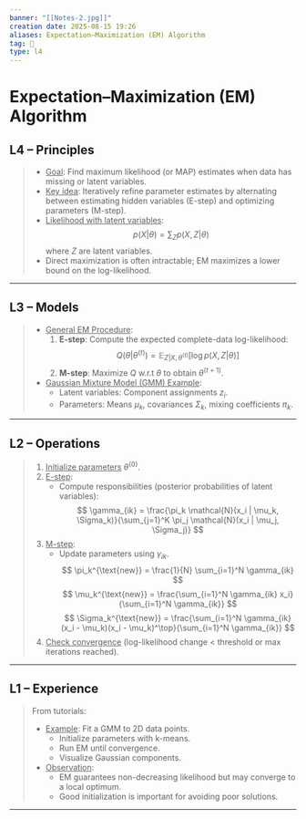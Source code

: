 ```yaml
---
banner: "[[Notes-2.jpg]]"
creation date: 2025-08-15 19:26
aliases: Expectation–Maximization (EM) Algorithm
tag: 🧠
type: l4
---
```

# Expectation–Maximization (EM) Algorithm
## L4 – Principles
> - <u>Goal</u>: Find maximum likelihood (or MAP) estimates when data has missing or latent variables.
> - <u>Key idea</u>: Iteratively refine parameter estimates by alternating between estimating hidden variables (E-step) and optimizing parameters (M-step).
> - <u>Likelihood with latent variables</u>:
>   $$
>   p(X | \theta) = \sum_Z p(X, Z | \theta)
>   $$
>   where $Z$ are latent variables.
> - Direct maximization is often intractable; EM maximizes a lower bound on the log-likelihood.
---

## L3 – Models
> - <u>General EM Procedure</u>:
>   1. **E-step**: Compute the expected complete-data log-likelihood:
>      $$
>      Q(\theta | \theta^{(t)}) = \mathbb{E}_{Z|X, \theta^{(t)}}[\log p(X, Z | \theta)]
>      $$
>   2. **M-step**: Maximize $Q$ w.r.t $\theta$ to obtain $\theta^{(t+1)}$.
> - <u>Gaussian Mixture Model (GMM) Example</u>:
>   - Latent variables: Component assignments $z_i$.
>   - Parameters: Means $\mu_k$, covariances $\Sigma_k$, mixing coefficients $\pi_k$.
---

## L2 – Operations
> 1. <u>Initialize parameters</u> $\theta^{(0)}$.
> 2. <u>E-step</u>:
>    - Compute responsibilities (posterior probabilities of latent variables):
>      $$
>      \gamma_{ik} = \frac{\pi_k \mathcal{N}(x_i | \mu_k, \Sigma_k)}{\sum_{j=1}^K \pi_j \mathcal{N}(x_i | \mu_j, \Sigma_j)}
>      $$
> 3. <u>M-step</u>:
>    - Update parameters using $\gamma_{ik}$.
>      $$
>      \pi_k^{\text{new}} = \frac{1}{N} \sum_{i=1}^N \gamma_{ik}
>      $$
>      $$
>      \mu_k^{\text{new}} = \frac{\sum_{i=1}^N \gamma_{ik} x_i}{\sum_{i=1}^N \gamma_{ik}}
>      $$
>      $$
>      \Sigma_k^{\text{new}} = \frac{\sum_{i=1}^N \gamma_{ik} (x_i - \mu_k)(x_i - \mu_k)^\top}{\sum_{i=1}^N \gamma_{ik}}
>      $$
> 4. <u>Check convergence</u> (log-likelihood change < threshold or max iterations reached).
---

## L1 – Experience
> From tutorials:
> - <u>Example</u>: Fit a GMM to 2D data points.
>   - Initialize parameters with k-means.
>   - Run EM until convergence.
>   - Visualize Gaussian components.
> - <u>Observation</u>:
>   - EM guarantees non-decreasing likelihood but may converge to a local optimum.
>   - Good initialization is important for avoiding poor solutions.
---



